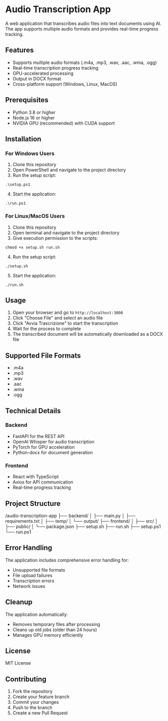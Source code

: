 # Audio Transcription App

A web application that transcribes audio files into text documents using AI. The app supports multiple audio formats and provides real-time progress tracking.

## Features

- Supports multiple audio formats (.m4a, .mp3, .wav, .aac, .wma, .ogg)
- Real-time transcription progress tracking
- GPU-accelerated processing
- Output in DOCX format
- Cross-platform support (Windows, Linux, MacOS)

## Prerequisites

- Python 3.8 or higher
- Node.js 16 or higher
- NVIDIA GPU (recommended) with CUDA support

## Installation

### For Windows Users

1. Clone this repository
2. Open PowerShell and navigate to the project directory
3. Run the setup script:

```
.\setup.ps1
```

4. Start the application:

```
.\run.ps1
```

### For Linux/MacOS Users

1. Clone this repository
2. Open terminal and navigate to the project directory
3. Give execution permission to the scripts:

```
chmod +x setup.sh run.sh
```

4. Run the setup script:

```
./setup.sh
```

5. Start the application:

```
./run.sh
```

## Usage

1. Open your browser and go to `http://localhost:3000`
2. Click "Choose File" and select an audio file
3. Click "Avvia Trascrizione" to start the transcription
4. Wait for the process to complete
5. The transcribed document will be automatically downloaded as a DOCX file

## Supported File Formats

- .m4a
- .mp3
- .wav
- .aac
- .wma
- .ogg

## Technical Details

### Backend

- FastAPI for the REST API
- OpenAI Whisper for audio transcription
- PyTorch for GPU acceleration
- Python-docx for document generation

### Frontend

- React with TypeScript
- Axios for API communication
- Real-time progress tracking

## Project Structure

/audio-transcription-app
├── backend/
│ ├── main.py
│ ├── requirements.txt
│ ├── temp/
│ └── output/
├── frontend/
│ ├── src/
│ ├── public/
│ └── package.json
├── setup.sh
├── run.sh
├── setup.ps1
└── run.ps1

## Error Handling

The application includes comprehensive error handling for:

- Unsupported file formats
- File upload failures
- Transcription errors
- Network issues

## Cleanup

The application automatically:

- Removes temporary files after processing
- Cleans up old jobs (older than 24 hours)
- Manages GPU memory efficiently

## License

MIT License

## Contributing

1. Fork the repository
2. Create your feature branch
3. Commit your changes
4. Push to the branch
5. Create a new Pull Request
